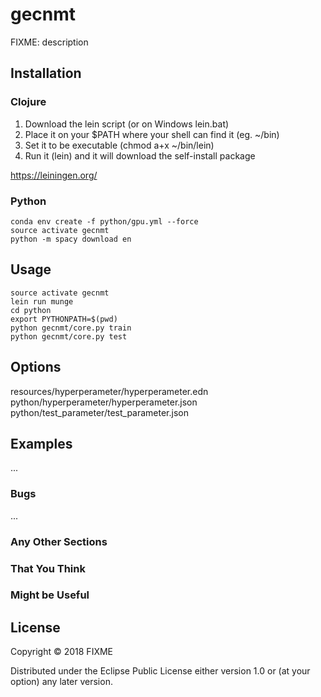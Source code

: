 # gecnmt

FIXME: description

## Installation

### Clojure
1. Download the lein script (or on Windows lein.bat)
2. Place it on your $PATH where your shell can find it (eg. ~/bin)
3. Set it to be executable (chmod a+x ~/bin/lein)
4. Run it (lein) and it will download the self-install package

https://leiningen.org/

### Python
```
conda env create -f python/gpu.yml --force
source activate gecnmt
python -m spacy download en
```

## Usage

```
source activate gecnmt
lein run munge
cd python
export PYTHONPATH=$(pwd)
python gecnmt/core.py train
python gecnmt/core.py test
```

## Options

resources/hyperperameter/hyperperameter.edn
python/hyperperameter/hyperperameter.json
python/test_parameter/test_parameter.json

## Examples

...

### Bugs

...

### Any Other Sections
### That You Think
### Might be Useful

## License

Copyright © 2018 FIXME

Distributed under the Eclipse Public License either version 1.0 or (at
your option) any later version.
